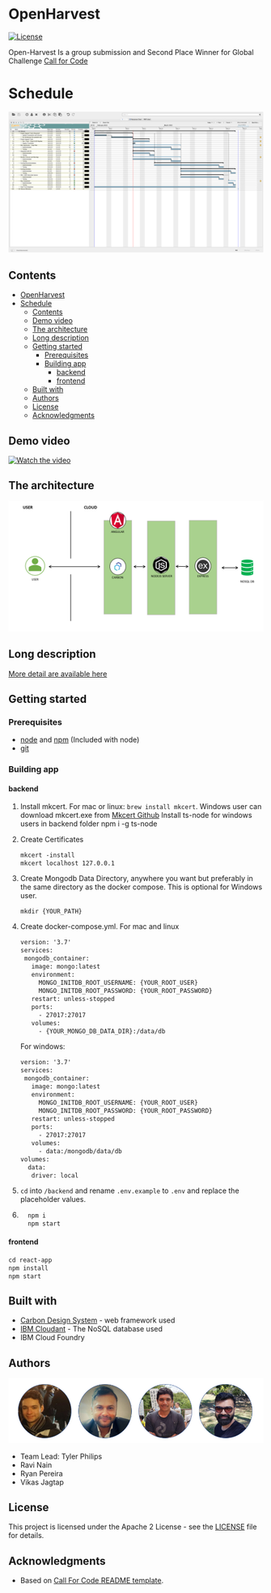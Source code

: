 # OpenHarvest

[![License](https://img.shields.io/badge/License-Apache2-blue.svg)](https://www.apache.org/licenses/LICENSE-2.0) 



Open-Harvest Is a group submission and Second Place Winner for Global Challenge [Call for Code](https://developer.ibm.com/callforcode/) 

# Schedule
![Schedule](./images/Schedule.png)

## Contents


- [OpenHarvest](#openharvest)
- [Schedule](#schedule)
  - [Contents](#contents)
  - [Demo video](#demo-video)
  - [The architecture](#the-architecture)
  - [Long description](#long-description)
  - [Getting started](#getting-started)
    - [Prerequisites](#prerequisites)
    - [Building app](#building-app)
      - [backend](#backend)
      - [frontend](#frontend)
  - [Built with](#built-with)
  - [Authors](#authors)
  - [License](#license)
  - [Acknowledgments](#acknowledgments)


## Demo video
[![Watch the video](https://github.ibm.com/Open-Harvest/Open-Harvest/blob/TylerBranch/images/OPENHARVEST1.PNG)](https://www.youtube.com/watch?v=6gZagLno-v8&t=10s)



## The architecture


![Architecture](./images/architecture.PNG)
## Long description
[More detail are available here](./DESCRIPTION.md)


## Getting started

### Prerequisites

* [node](https://nodejs.org/) and [npm](https://www.npmjs.com/) (Included with node)
* [git](https://git-scm.com/)

### Building app
#### backend
1. Install mkcert. For mac or linux: `brew install mkcert`. Windows user can download mkcert.exe from [Mkcert Github](https://github.com/FiloSottile/mkcert/releases) 
   Install ts-node for windows users in backend folder
   npm i -g ts-node
2. Create Certificates
   ```
   mkcert -install
   mkcert localhost 127.0.0.1
   ```
3. Create Mongodb Data Directory, anywhere you want but preferably in the same directory as the docker compose. This is optional for Windows user.
   ```
   mkdir {YOUR_PATH}
   ```
4. Create docker-compose.yml. For mac and linux
   ```
   version: '3.7'
   services:
    mongodb_container:
      image: mongo:latest
      environment:
        MONGO_INITDB_ROOT_USERNAME: {YOUR_ROOT_USER}
        MONGO_INITDB_ROOT_PASSWORD: {YOUR_ROOT_PASSWORD}
      restart: unless-stopped
      ports:
        - 27017:27017
      volumes:
        - {YOUR_MONGO_DB_DATA_DIR}:/data/db
   ```
   For windows:
   ```
   version: '3.7'
   services:
    mongodb_container:
      image: mongo:latest
      environment:
        MONGO_INITDB_ROOT_USERNAME: {YOUR_ROOT_USER}
        MONGO_INITDB_ROOT_PASSWORD: {YOUR_ROOT_PASSWORD}
      restart: unless-stopped
      ports:
        - 27017:27017
      volumes:
        - data:/mongodb/data/db
   volumes:
     data:
      driver: local
   ```
5. `cd` into `/backend` and rename `.env.example` to `.env` and replace the placeholder values.
   
6. 
      ```
        npm i
        npm start
      ```
  
#### frontend
  ```
  cd react-app
  npm install
  npm start
  ```
## Built with

- [Carbon Design System](https://github.com/Philipsty/carbon-angular-starter) - web framework used
- [IBM Cloudant](https://cloud.ibm.com/catalog?search=cloudant#search_results) - The NoSQL database used
- IBM Cloud Foundry
## Authors

![THETEAM](./images/THE_TEAM.PNG)
- Team Lead: Tyler Philips
- Ravi Nain
- Ryan Pereira
- Vikas Jagtap

## License

This project is licensed under the Apache 2 License - see the [LICENSE](LICENSE) file for details.

## Acknowledgments

- Based on [Call For Code README template](https://github.com/Call-for-Code/Project-Sample/blob/main/README.md).
